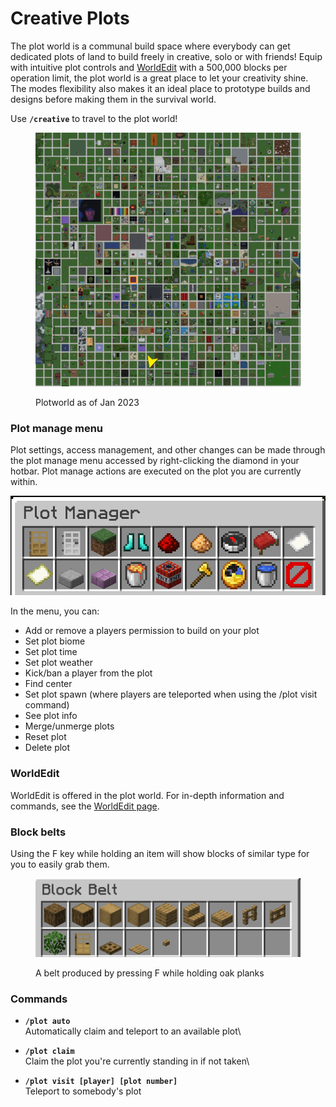 # Creative Plots

The plot world is a communal build space where everybody can get dedicated plots of land to build freely in creative, solo or with friends! Equip with intuitive plot controls and [WorldEdit](../general/misc./worldedit.md) with a 500,000 blocks per operation limit, the plot world is a great place to let your creativity shine. The modes flexibility also makes it an ideal place to prototype builds and designs before making them in the survival world.

Use **`/creative`** to travel to the plot world!

<figure><img src="../.gitbook/assets/image (12).png" alt=""><figcaption><p>Plotworld as of Jan 2023</p></figcaption></figure>

### Plot manage menu

Plot settings, access management, and other changes can be made through the plot manage menu accessed by right-clicking the diamond in your hotbar. Plot manage actions are executed on the plot you are currently within.

![](../.gitbook/assets/plotmanager.png)

In the menu, you can:

* Add or remove a players permission to build on your plot
* Set plot biome
* Set plot time
* Set plot weather
* Kick/ban a player from the plot
* Find center
* Set plot spawn (where players are teleported when using the /plot visit command)
* See plot info
* Merge/unmerge plots
* Reset plot
* Delete plot

### WorldEdit

WorldEdit is offered in the plot world. For in-depth information and commands, see the [WorldEdit page](../general/misc./worldedit.md).

### Block belts

Using the F key while holding an item will show blocks of similar type for you to easily grab them.

<div align="left"><figure><img src="../.gitbook/assets/belt1.png" alt=""><figcaption><p>A belt produced by pressing F while holding oak planks</p></figcaption></figure></div>

### Commands

* **`/plot auto`**\
  Automatically claim and teleport to an available plot\

* **`/plot claim`**\
  Claim the plot you're currently standing in if not taken\

* **`/plot visit [player] [plot number]`**\
  Teleport to somebody's plot
